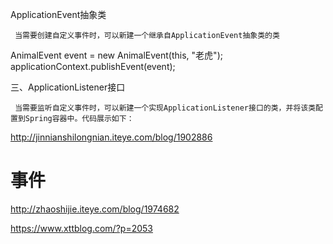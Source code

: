 





ApplicationEvent抽象类

     当需要创建自定义事件时，可以新建一个继承自ApplicationEvent抽象类的类
     
   
     
     
     
AnimalEvent event = new AnimalEvent(this, "老虎");  
applicationContext.publishEvent(event);      



三、ApplicationListener接口

     当需要监听自定义事件时，可以新建一个实现ApplicationListener接口的类，并将该类配置到Spring容器中。代码展示如下：
     
     
     
     

http://jinnianshilongnian.iteye.com/blog/1902886 




# 事件

http://zhaoshijie.iteye.com/blog/1974682

https://www.xttblog.com/?p=2053    